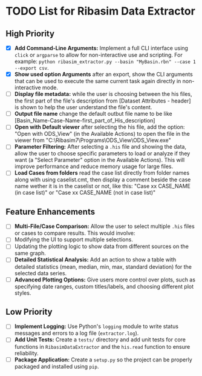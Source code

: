 # TODO List for Ribasim Data Extractor

## High Priority

- [x] **Add Command-Line Arguments:** Implement a full CLI interface using `click` or `argparse` to allow for non-interactive use and scripting. For example: `python ribasim_extractor.py --basin "MyBasin.rbn" --case 1 --export csv`.
- [x] **Show used option Arguments** after an export, show the CLI arguments that can be used to execute the same current task again directly in non-interactive mode.
- [ ] **Display file metadata:** while the user is choosing between the his files, the first part of the file's description from [Dataset Attributes - header] is shown to help the user understand the file's content.
- [ ] **Output file name** change the default outbut file name to be like [Basin_Name-Case-Name-first_part_of_His_description]
- [ ] **Open with Default viewer** after selecting the his file, add the option: "Open with ODS_View" (in the Available Actions) to open the file in the viewer from "C:\Ribasim7\Programs\ODS_View\ODS_View.exe"
- [ ] **Parameter Filtering:** After selecting a `.his` file and showing the data, allow the user to choose specific parameters to load or analyze if they want (a "Select Parameter" option in the Available Actions). This will improve performance and reduce memory usage for large files.
- [ ] **Load Cases from folders** read the case list directly from folder names along with using caselist.cmt, then display a comment beside the case name wether it is in the caselist or not, like this: "Case xx CASE_NAME (in case list)" or "Case xx CASE_NAME (not in case list)"

## Feature Enhancements

- [ ] **Multi-File/Case Comparison:** Allow the user to select multiple `.his` files or cases to compare results. This would involve:
- [ ] Modifying the UI to support multiple selections.
- [ ] Updating the plotting logic to show data from different sources on the same graph.
- [ ] **Detailed Statistical Analysis:** Add an action to show a table with detailed statistics (mean, median, min, max, standard deviation) for the selected data series.
- [ ] **Advanced Plotting Options:** Give users more control over plots, such as specifying date ranges, custom titles/labels, and choosing different plot styles.

## Low Priority

- [ ] **Implement Logging:** Use Python's `logging` module to write status messages and errors to a log file (`extractor.log`).
- [ ] **Add Unit Tests:** Create a `tests/` directory and add unit tests for core functions in `RibasimDataExtractor` and the `his.read` function to ensure reliability.
- [ ] **Package Application:** Create a `setup.py` so the project can be properly packaged and installed using `pip`.
